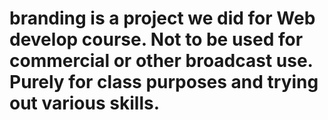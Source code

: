 # branding is a project we did for Web develop course. Not to be used for commercial or other broadcast use. Purely for class purposes and trying out various skills.
